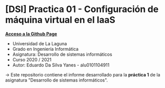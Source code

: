# [DSI] Practica 01 - Configuración de máquina virtual en el IaaS
**[Acceso a la Github Page](https://ull-esit-inf-dsi-2021.github.io/ull-esit-inf-dsi-20-21-prct01-iaas-EduardoSY/)**
* Universidad de La Laguna
* Grado en Ingeniería Informática
* Asignatura: Desarrollo de sistemas informáticos
* Curso 2020 / 2021
* Autor: Eduardo Da Silva Yanes - alu0101104911

-> Este repositorio contiene el informe desarrollado para la **práctica 1** de la asignatura "Desarrollo de sistemas informáticos".
